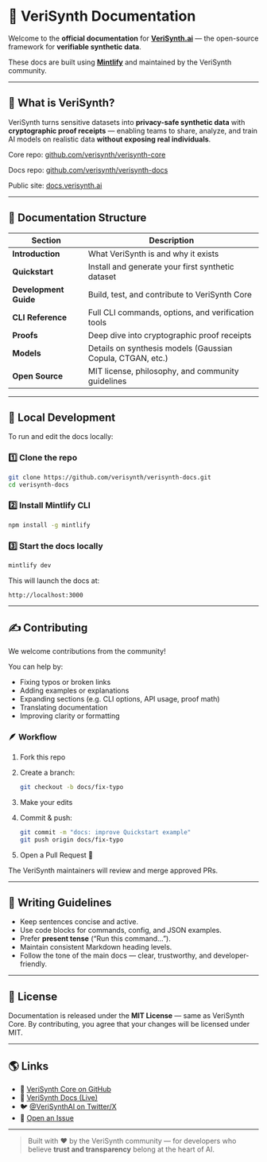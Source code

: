 # 📘 VeriSynth Documentation

Welcome to the **official documentation** for **[VeriSynth.ai](https://verisynth.ai)** — the open-source framework for **verifiable synthetic data**.

These docs are built using **[Mintlify](https://mintlify.com/)** and maintained by the VeriSynth community.

---

## 🧩 What is VeriSynth?

VeriSynth turns sensitive datasets into **privacy-safe synthetic data** with **cryptographic proof receipts** — enabling teams to share, analyze, and train AI models on realistic data **without exposing real individuals**.

Core repo: [github.com/verisynth/verisynth-core](https://github.com/verisynth/verisynth-core)

Docs repo: [github.com/verisynth/verisynth-docs](https://github.com/verisynth/verisynth-docs)

Public site: [docs.verisynth.ai](https://docs.verisynth.ai)

---

## 🧭 Documentation Structure

| Section | Description |
|----------|-------------|
| **Introduction** | What VeriSynth is and why it exists |
| **Quickstart** | Install and generate your first synthetic dataset |
| **Development Guide** | Build, test, and contribute to VeriSynth Core |
| **CLI Reference** | Full CLI commands, options, and verification tools |
| **Proofs** | Deep dive into cryptographic proof receipts |
| **Models** | Details on synthesis models (Gaussian Copula, CTGAN, etc.) |
| **Open Source** | MIT license, philosophy, and community guidelines |

---

## 🧰 Local Development

To run and edit the docs locally:

### 1️⃣ Clone the repo

```bash
git clone https://github.com/verisynth/verisynth-docs.git
cd verisynth-docs
````

### 2️⃣ Install Mintlify CLI

```bash
npm install -g mintlify
```

### 3️⃣ Start the docs locally

```bash
mintlify dev
```

This will launch the docs at:

```
http://localhost:3000
```

---

## ✍️ Contributing

We welcome contributions from the community!

You can help by:

* Fixing typos or broken links
* Adding examples or explanations
* Expanding sections (e.g. CLI options, API usage, proof math)
* Translating documentation
* Improving clarity or formatting

### 🪶 Workflow

1. Fork this repo
2. Create a branch:

   ```bash
   git checkout -b docs/fix-typo
   ```
3. Make your edits
4. Commit & push:

   ```bash
   git commit -m "docs: improve Quickstart example"
   git push origin docs/fix-typo
   ```
5. Open a Pull Request 🧩

The VeriSynth maintainers will review and merge approved PRs.

---

## 🧠 Writing Guidelines

* Keep sentences concise and active.
* Use code blocks for commands, config, and JSON examples.
* Prefer **present tense** (“Run this command…”).
* Maintain consistent Markdown heading levels.
* Follow the tone of the main docs — clear, trustworthy, and developer-friendly.

---

## 🪪 License

Documentation is released under the **MIT License** — same as VeriSynth Core.
By contributing, you agree that your changes will be licensed under MIT.

---

## 🌎 Links

* 🧬 [VeriSynth Core on GitHub](https://github.com/verisynth/verisynth-core)
* 📘 [VeriSynth Docs (Live)](https://docs.verisynth.ai)
* 🐦 [@VeriSynthAI on Twitter/X](https://twitter.com/VeriSynthAI)
* 💬 [Open an Issue](https://github.com/verisynth/verisynth-docs/issues)

---

> Built with ❤️ by the VeriSynth community —
> for developers who believe **trust and transparency** belong at the heart of AI.
